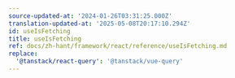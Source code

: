 ```yaml
---
source-updated-at: '2024-01-26T03:31:25.000Z'
translation-updated-at: '2025-05-08T20:17:10.294Z'
id: useIsFetching
title: useIsFetching
ref: docs/zh-hant/framework/react/reference/useIsFetching.md
replace:
  '@tanstack/react-query': '@tanstack/vue-query'
---
```

